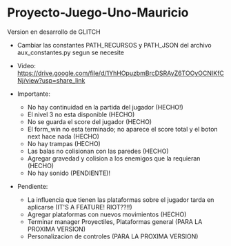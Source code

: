 # Proyecto-Juego-Uno-Mauricio
Version en desarrollo de GLITCH
* Cambiar las constantes PATH_RECURSOS y PATH_JSON del archivo aux_constantes.py segun se necesite

* Video: https://drive.google.com/file/d/1YhHOpuzbmBrcDSRAyZ6TOOyOCNIKfCNj/view?usp=share_link

* Importante:
    - No hay continuidad en la partida del jugador (HECHO!)
    - El nivel 3 no esta disponible (HECHO)
    - No se guarda el score del jugador (HECHO)
    - El form_win no esta terminado; no aparece el score total y el boton next hace nada (HECHO)
    - No hay trampas (HECHO)
    - Las balas no colisionan con las paredes (HECHO)
    - Agregar gravedad y colision a los enemigos que la requieran (HECHO)
    - No hay sonido (PENDIENTE)!


* Pendiente:
    - La influencia que tienen las plataformas sobre el jugador tarda en aplicarse (IT'S A FEATURE! RIOT??!!)
    - Agregar plataformas con nuevos movimientos (HECHO)
    - Terminar manager Proyectiles, Plataformas general (PARA LA PROXIMA VERSION)
    - Personalizacion de controles (PARA LA PROXIMA VERSION)
